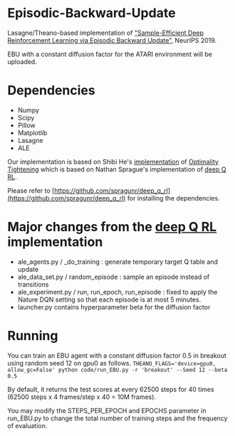 # Episodic-Backward-Update
Lasagne/Theano-based implementation of ["Sample-Efficient Deep Reinforcement Learning via Episodic Backward Update"](https://arxiv.org/abs/1805.12375), NeurIPS 2019.

EBU with a constant diffusion factor for the ATARI environment will be uploaded.

# Dependencies
* Numpy
* Scipy
* Pillow
* Matplotlib
* Lasagne
* ALE

Our implementation is based on Shibi He's [implementation](https://github.com/ShibiHe/Q-Optimality-Tightening) of [Optimality Tightening](https://arxiv.org/abs/1611.01606) which is based on Nathan Sprague's implementation of [deep Q RL](https://github.com/spragunr/deep_q_rl).

Please refer to [https://github.com/spragunr/deep_q_rl](https://github.com/spragunr/deep_q_rl) for installing the dependencies.

# Major changes from the [deep Q RL](https://github.com/spragunr/deep_q_rl) implementation
* ale_agents.py / _do_training : generate temporary target Q table and update
* ale_data_set.py / random_episode : sample an episode instead of transitions
* ale_experiment.py / run, run_epoch, run_episode : fixed to apply the Nature DQN setting so that each episode is at most 5 minutes.
* launcher.py contains hyperparameter beta for the diffusion factor

# Running
You can train an EBU agent with a constant diffusion factor 0.5 in breakout using random seed 12 on gpu0 as follows.
`THEANO_FLAGS='device=gpu0, allow_gc=False' python code/run_EBU.py -r 'breakout' --Seed 12 --beta 0.5`

By default, it returns the test scores at every 62500 steps for 40 times (62500 steps x 4 frames/step x 40 = 10M frames).

You may modify the STEPS_PER_EPOCH and EPOCHS parameter in run_EBU.py to change the total number of training steps and the frequency of evaluation.
